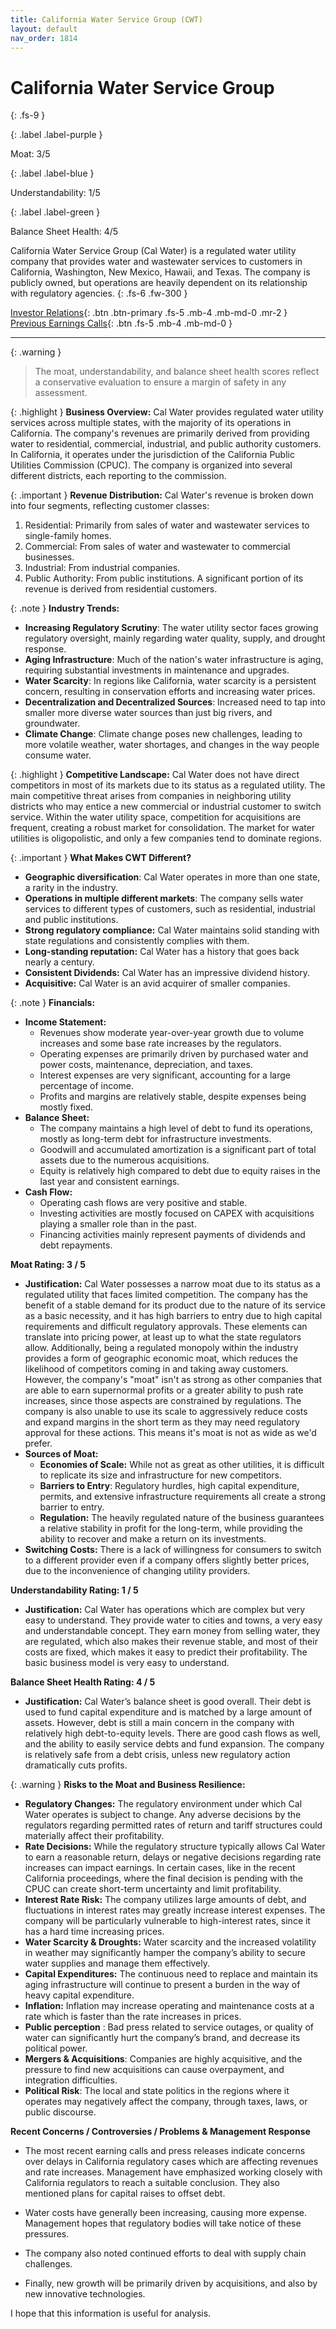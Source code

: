 ```yaml
---
title: California Water Service Group (CWT)
layout: default
nav_order: 1814
---
```


# California Water Service Group
{: .fs-9 }

{: .label .label-purple }

Moat: 3/5

{: .label .label-blue }

Understandability: 1/5

{: .label .label-green }

Balance Sheet Health: 4/5

California Water Service Group (Cal Water) is a regulated water utility company that provides water and wastewater services to customers in California, Washington, New Mexico, Hawaii, and Texas. The company is publicly owned, but operations are heavily dependent on its relationship with regulatory agencies.
{: .fs-6 .fw-300 }

[Investor Relations](https://www.google.com/search?q=CWT+investor+relations){: .btn .btn-primary .fs-5 .mb-4 .mb-md-0 .mr-2 }
[Previous Earnings Calls](https://discountingcashflows.com/company/CWT/transcripts/){: .btn .fs-5 .mb-4 .mb-md-0 }

---

{: .warning }
>The moat, understandability, and balance sheet health scores reflect a conservative evaluation to ensure a margin of safety in any assessment.



{: .highlight }
**Business Overview:**
Cal Water provides regulated water utility services across multiple states, with the majority of its operations in California. The company's revenues are primarily derived from providing water to residential, commercial, industrial, and public authority customers. In California, it operates under the jurisdiction of the California Public Utilities Commission (CPUC). The company is organized into several different districts, each reporting to the commission.

{: .important }
**Revenue Distribution:**
Cal Water's revenue is broken down into four segments, reflecting customer classes:
1.   Residential: Primarily from sales of water and wastewater services to single-family homes.
2.   Commercial: From sales of water and wastewater to commercial businesses.
3.   Industrial: From industrial companies.
4.   Public Authority: From public institutions.
A significant portion of its revenue is derived from residential customers.

{: .note }
**Industry Trends:**
*   **Increasing Regulatory Scrutiny**: The water utility sector faces growing regulatory oversight, mainly regarding water quality, supply, and drought response.
*   **Aging Infrastructure**: Much of the nation's water infrastructure is aging, requiring substantial investments in maintenance and upgrades.
*   **Water Scarcity**: In regions like California, water scarcity is a persistent concern, resulting in conservation efforts and increasing water prices.
*   **Decentralization and Decentralized Sources**: Increased need to tap into smaller more diverse water sources than just big rivers, and groundwater.
*   **Climate Change**: Climate change poses new challenges, leading to more volatile weather, water shortages, and changes in the way people consume water.

{: .highlight }
**Competitive Landscape:**
Cal Water does not have direct competitors in most of its markets due to its status as a regulated utility. The main competitive threat arises from companies in neighboring utility districts who may entice a new commercial or industrial customer to switch service. Within the water utility space, competition for acquisitions are frequent, creating a robust market for consolidation.
The market for water utilities is oligopolistic, and only a few companies tend to dominate regions.

{: .important }
**What Makes CWT Different?**
*   **Geographic diversification**: Cal Water operates in more than one state, a rarity in the industry.
*   **Operations in multiple different markets**: The company sells water services to different types of customers, such as residential, industrial and public institutions.
*   **Strong regulatory compliance:** Cal Water maintains solid standing with state regulations and consistently complies with them.
*   **Long-standing reputation:** Cal Water has a history that goes back nearly a century.
*    **Consistent Dividends:** Cal Water has an impressive dividend history.
*    **Acquisitive:**  Cal Water is an avid acquirer of smaller companies.

{: .note }
**Financials:**
*   **Income Statement:**
    *   Revenues show moderate year-over-year growth due to volume increases and some base rate increases by the regulators.
     *  Operating expenses are primarily driven by purchased water and power costs, maintenance, depreciation, and taxes.
    *   Interest expenses are very significant, accounting for a large percentage of income.
    *   Profits and margins are relatively stable, despite expenses being mostly fixed.
*   **Balance Sheet:**
     *   The company maintains a high level of debt to fund its operations, mostly as long-term debt for infrastructure investments.
    *   Goodwill and accumulated amortization is a significant part of total assets due to the numerous acquisitions.
    *   Equity is relatively high compared to debt due to equity raises in the last year and consistent earnings.
*   **Cash Flow:**
    *   Operating cash flows are very positive and stable.
    *   Investing activities are mostly focused on CAPEX with acquisitions playing a smaller role than in the past.
    *   Financing activities mainly represent payments of dividends and debt repayments.


**Moat Rating: 3 / 5**
*  **Justification:** Cal Water possesses a narrow moat due to its status as a regulated utility that faces limited competition. The company has the benefit of a stable demand for its product due to the nature of its service as a basic necessity, and it has high barriers to entry due to high capital requirements and difficult regulatory approvals. These elements can translate into pricing power, at least up to what the state regulators allow. Additionally, being a regulated monopoly within the industry provides a form of geographic economic moat, which reduces the likelihood of competitors coming in and taking away customers. 
However, the company's "moat" isn't as strong as other companies that are able to earn supernormal profits or a greater ability to push rate increases, since those aspects are constrained by regulations.
The company is also unable to use its scale to aggressively reduce costs and expand margins in the short term as they may need regulatory approval for these actions. This means it's moat is not as wide as we'd prefer.
*   **Sources of Moat:**
     *   **Economies of Scale:** While not as great as other utilities, it is difficult to replicate its size and infrastructure for new competitors.
    *   **Barriers to Entry**:  Regulatory hurdles, high capital expenditure, permits, and extensive infrastructure requirements all create a strong barrier to entry.
    *    **Regulation:** The heavily regulated nature of the business guarantees a relative stability in profit for the long-term, while providing the ability to recover and make a return on its investments.
   *  **Switching Costs:** There is a lack of willingness for consumers to switch to a different provider even if a company offers slightly better prices, due to the inconvenience of changing utility providers.

**Understandability Rating: 1 / 5**
*   **Justification:** Cal Water has operations which are complex but very easy to understand. They provide water to cities and towns, a very easy and understandable concept. They earn money from selling water, they are regulated, which also makes their revenue stable, and most of their costs are fixed, which makes it easy to predict their profitability. The basic business model is very easy to understand.

**Balance Sheet Health Rating: 4 / 5**
*   **Justification:** Cal Water’s balance sheet is good overall. Their debt is used to fund capital expenditure and is matched by a large amount of assets. However, debt is still a main concern in the company with relatively high debt-to-equity levels. There are good cash flows as well, and the ability to easily service debts and fund expansion. The company is relatively safe from a debt crisis, unless new regulatory action dramatically cuts profits.

{: .warning }
**Risks to the Moat and Business Resilience:**
* **Regulatory Changes:** The regulatory environment under which Cal Water operates is subject to change. Any adverse decisions by the regulators regarding permitted rates of return and tariff structures could materially affect their profitability.
 * **Rate Decisions:** While the regulatory structure typically allows Cal Water to earn a reasonable return, delays or negative decisions regarding rate increases can impact earnings. In certain cases, like in the recent California proceedings, where the final decision is pending with the CPUC can create short-term uncertainty and limit profitability.
* **Interest Rate Risk:** The company utilizes large amounts of debt, and fluctuations in interest rates may greatly increase interest expenses. The company will be particularly vulnerable to high-interest rates, since it has a hard time increasing prices.
* **Water Scarcity & Droughts:** Water scarcity and the increased volatility in weather may significantly hamper the company’s ability to secure water supplies and manage them effectively.
* **Capital Expenditures:** The continuous need to replace and maintain its aging infrastructure will continue to present a burden in the way of heavy capital expenditure.
* **Inflation:** Inflation may increase operating and maintenance costs at a rate which is faster than the rate increases in prices.
* **Public perception** : Bad press related to service outages, or quality of water can significantly hurt the company’s brand, and decrease its political power.
* **Mergers & Acquisitions**: Companies are highly acquisitive, and the pressure to find new acquisitions can cause overpayment, and integration difficulties.
* **Political Risk**: The local and state politics in the regions where it operates may negatively affect the company, through taxes, laws, or public discourse.

**Recent Concerns / Controversies / Problems & Management Response**
* The most recent earning calls and press releases indicate concerns over delays in California regulatory cases which are affecting revenues and rate increases. Management have emphasized working closely with California regulators to reach a suitable conclusion. They also mentioned plans for capital raises to offset debt.

* Water costs have generally been increasing, causing more expense. Management hopes that regulatory bodies will take notice of these pressures.

* The company also noted continued efforts to deal with supply chain challenges.

* Finally, new growth will be primarily driven by acquisitions, and also by new innovative technologies.

I hope that this information is useful for analysis.

